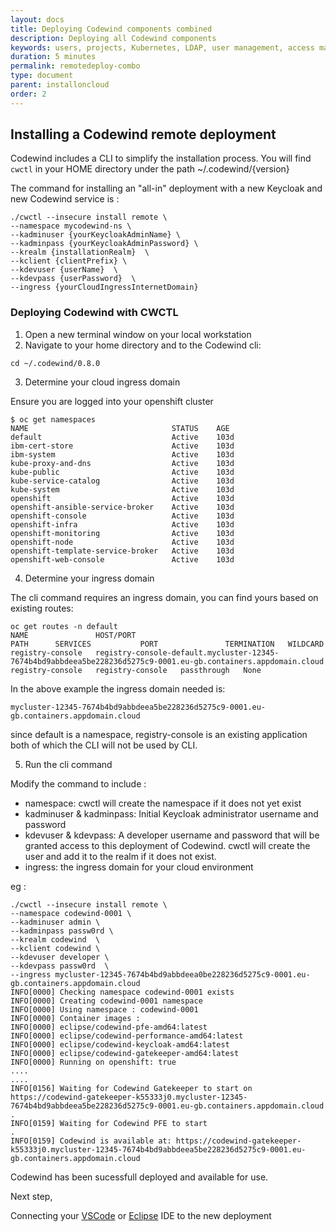 ```yaml
---
layout: docs
title: Deploying Codewind components combined
description: Deploying all Codewind components 
keywords: users, projects, Kubernetes, LDAP, user management, access management, login, deployment, pod, security, securing cloud connection, remote deployment of Codewind
duration: 5 minutes
permalink: remotedeploy-combo
type: document
parent: installoncloud
order: 2
---
```



## Installing a Codewind remote deployment

Codewind includes a CLI to simplify the installation process. You will find `cwctl` in your HOME directory under the path ~/.codewind/{version}

The command for installing an "all-in" deployment with a new Keycloak and new Codewind service is :

```
./cwctl --insecure install remote \
--namespace mycodewind-ns \
--kadminuser {yourKeycloakAdminName} \
--kadminpass {yourKeycloakAdminPassword} \
--krealm {installationRealm}  \
--kclient {clientPrefix} \
--kdevuser {userName}  \
--kdevpass {userPassword}  \
--ingress {yourCloudIngressInternetDomain}
```

### Deploying Codewind with CWCTL

1.  Open a new terminal window on your local workstation
2.  Navigate to your home directory and to the Codewind cli:

```
cd ~/.codewind/0.8.0
```

3. Determine your cloud ingress domain

Ensure you are logged into your openshift cluster

```
$ oc get namespaces
NAME                                STATUS    AGE
default                             Active    103d
ibm-cert-store                      Active    103d
ibm-system                          Active    103d
kube-proxy-and-dns                  Active    103d
kube-public                         Active    103d
kube-service-catalog                Active    103d
kube-system                         Active    103d
openshift                           Active    103d
openshift-ansible-service-broker    Active    103d
openshift-console                   Active    103d
openshift-infra                     Active    103d
openshift-monitoring                Active    103d
openshift-node                      Active    103d
openshift-template-service-broker   Active    103d
openshift-web-console               Active    103d
```

4. Determine your ingress domain

The cli command requires an ingress domain,  you can find yours based on existing routes:

```
oc get routes -n default
NAME               HOST/PORT                                                                                                          PATH      SERVICES           PORT               TERMINATION   WILDCARD
registry-console   registry-console-default.mycluster-12345-7674b4bd9abbdeea5be228236d5275c9-0001.eu-gb.containers.appdomain.cloud             registry-console   registry-console   passthrough   None
```

In the above example the ingress domain needed is:

```
mycluster-12345-7674b4bd9abbdeea5be228236d5275c9-0001.eu-gb.containers.appdomain.cloud
```

since default is a namespace, registry-console is an existing application both of which the CLI will not be used by CLI.

5. Run the cli command

Modify the command to include :

* namespace: cwctl will create the namespace if it does not yet exist
* kadminuser & kadminpass:  Initial Keycloak administrator username and password
* kdevuser & kdevpass: A developer username and password that will be granted access to this deployment of Codewind. cwctl will create the user and add it to the realm if it does not exist.
* ingress: the ingress domain for your cloud environment

eg :

```
./cwctl --insecure install remote \
--namespace codewind-0001 \
--kadminuser admin \
--kadminpass passw0rd \
--krealm codewind  \
--kclient codewind \
--kdevuser developer \
--kdevpass passw0rd  \
--ingress mycluster-12345-7674b4bd9abbdeea0be228236d5275c9-0001.eu-gb.containers.appdomain.cloud
INFO[0000] Checking namespace codewind-0001 exists
INFO[0000] Creating codewind-0001 namespace
INFO[0000] Using namespace : codewind-0001
INFO[0000] Container images :
INFO[0000] eclipse/codewind-pfe-amd64:latest
INFO[0000] eclipse/codewind-performance-amd64:latest
INFO[0000] eclipse/codewind-keycloak-amd64:latest
INFO[0000] eclipse/codewind-gatekeeper-amd64:latest
INFO[0000] Running on openshift: true
....
....
INFO[0156] Waiting for Codewind Gatekeeper to start on https://codewind-gatekeeper-k55333j0.mycluster-12345-7674b4bd9abbdeea5be228236d5275c9-0001.eu-gb.containers.appdomain.cloud
.
INFO[0159] Waiting for Codewind PFE to start
.
INFO[0159] Codewind is available at: https://codewind-gatekeeper-k55333j0.mycluster-12345-7674b4bd9abbdeea5be228236d5275c9-0001.eu-gb.containers.appdomain.cloud
```

Codewind has been sucessfull deployed and available for use.

Next step,

Connecting your <a class="cw-gettingstarted-card-link" href="remotedeploy-vscode.md">VSCode</a> or <a class="cw-gettingstarted-card-link" href="remotedeploy-eclipse.md">Eclipse</a> IDE to the new deployment



